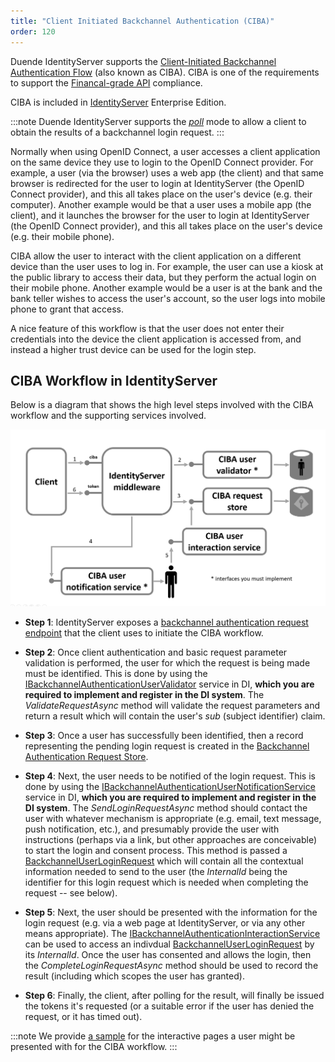 ```yaml
---
title: "Client Initiated Backchannel Authentication (CIBA)"
order: 120
---
```


Duende IdentityServer supports the [Client-Initiated Backchannel Authentication Flow](https://openid.net/specs/openid-client-initiated-backchannel-authentication-core-1_0.html) (also known as CIBA).
CIBA is one of the requirements to support the [Financal-grade API](https://openid.net/wg/fapi/) compliance. 

CIBA is included in [IdentityServer](https://duendesoftware.com/products/identityserver) Enterprise Edition.

:::note
Duende IdentityServer supports the [*poll*](https://openid.net/specs/openid-client-initiated-backchannel-authentication-core-1_0.html#rfc.section.5) mode to allow a client to obtain the results of a backchannel login request.
:::

Normally when using OpenID Connect, a user accesses a client application on the same device they use to login to the OpenID Connect provider.
For example, a user (via the browser) uses a web app (the client) and that same browser is redirected for the user to login at IdentityServer (the OpenID Connect provider), and this all takes place on the user's device (e.g. their computer). Another example would be that a user uses a mobile app (the client), and it launches the browser for the user to login at IdentityServer (the OpenID Connect provider), and this all takes place on the user's device (e.g. their mobile phone).

CIBA allow the user to interact with the client application on a different device than the user uses to log in.
For example, the user can use a kiosk at the public library to access their data, but they perform the actual login on their mobile phone. Another example would be a user is at the bank and the bank teller wishes to access the user's account, so the user logs into mobile phone to grant that access.

A nice feature of this workflow is that the user does not enter their credentials into the device the client application is accessed from, and instead a higher trust device can be used for the login step.

## CIBA Workflow in IdentityServer

Below is a diagram that shows the high level steps involved with the CIBA workflow and the supporting services involved.

![](images/ciba.png?height=30pc)


* **Step 1**: IdentityServer exposes a [backchannel authentication request endpoint](/identityserver/v6/reference/endpoints/ciba) that the client uses to initiate the CIBA workflow.

* **Step 2**: Once client authentication and basic request parameter validation is performed, the user for which the request is being made must be identified.
This is done by using the [IBackchannelAuthenticationUserValidator](/identityserver/v6/reference/validators/ciba_user_validator) service in DI, **which you are required to implement and register in the DI system**.
The *ValidateRequestAsync* method will validate the request parameters and return a result which will contain the user's *sub* (subject identifier) claim.

* **Step 3**: Once a user has successfully been identified, then a record representing the pending login request is created in the [Backchannel Authentication Request Store](/identityserver/v6/reference/stores/backchannel_auth_request_store).

* **Step 4**: Next, the user needs to be notified of the login request. This is done by using the [IBackchannelAuthenticationUserNotificationService](/identityserver/v6/reference/services/ciba_user_notification) service in DI, **which you are required to implement and register in the DI system**.
The *SendLoginRequestAsync* method should contact the user with whatever mechanism is appropriate (e.g. email, text message, push notification, etc.), and presumably provide the user with instructions (perhaps via a link, but other approaches are conceivable) to start the login and consent process. 
This method is passed a [BackchannelUserLoginRequest](/identityserver/v6/reference/models/ciba_login_request) which will contain all the contextual information needed to send to the user (the *InternalId* being the identifier for this login request which is needed when completing the request -- see below).

* **Step 5**: Next, the user should be presented with the information for the login request (e.g. via a web page at IdentityServer, or via any other means appropriate).
The [IBackchannelAuthenticationInteractionService](/identityserver/v6/reference/services/ciba_interaction_service) can be used to access an indivdual [BackchannelUserLoginRequest](/identityserver/v6/reference/models/ciba_login_request) by its *InternalId*. Once the user has consented and allows the login, then the *CompleteLoginRequestAsync* method should be used to record the result (including which scopes the user has granted).

* **Step 6**: Finally, the client, after polling for the result, will finally be issued the tokens it's requested (or a suitable error if the user has denied the request, or it has timed out).

:::note
We provide [a sample](https://github.com/DuendeSoftware/Samples) for the interactive pages a user might be presented with for the CIBA workflow.
:::

